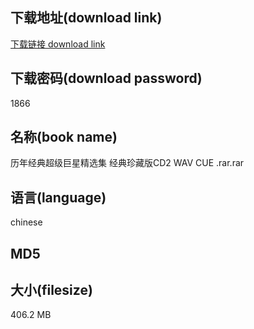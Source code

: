 ## 下载地址(download link)
[下载链接 download link](https://voluble-croquembouche-d321dc.netlify.app/?s=%E5%8E%86%E5%B9%B4%E7%BB%8F%E5%85%B8%E8%B6%85%E7%BA%A7%E5%B7%A8%E6%98%9F%E7%B2%BE%E9%80%89%E9%9B%86+%E7%BB%8F%E5%85%B8%E7%8F%8D%E8%97%8F%E7%89%88CD2+WAV+CUE+.rar)

## 下载密码(download password)
1866

## 名称(book name)
历年经典超级巨星精选集 经典珍藏版CD2 WAV CUE .rar.rar

## 语言(language)
chinese

## MD5


## 大小(filesize)
406.2 MB
